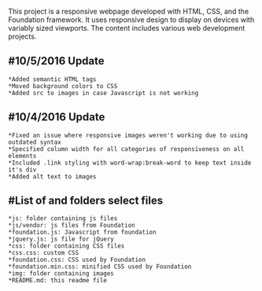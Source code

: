 This project is a responsive webpage developed with HTML, CSS, and the Foundation 
framework. It uses responsive design to display on devices with variably sized 
viewports. The content includes various web development projects. 

#10/5/2016 Update
-----------------

	*Added semantic HTML tags
	*Moved background colors to CSS
	*Added src to images in case Javascript is not working

#10/4/2016 Update
-----------------

	*Fixed an issue where responsive images weren't working due to using 
	outdated syntax
	*Specified column width for all categories of responsiveness on all elements
	*Included .link styling with word-wrap:break-word to keep text inside 
	it's div
	*Added alt text to images


#List of and folders select files
---------------------------------

	*js: folder containing js files
	*js/vendor: js files from Foundation
	*foundation.js: Javascript from foundation
	*jquery.js: js file for jQuery
	*css: folder containing CSS files
	*css.css: custom CSS
	*foundation.css: CSS used by Foundation
	*foundation.min.css: minified CSS used by Foundation
	*img: folder containing images
	*README.md: this readme file